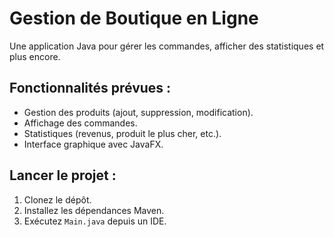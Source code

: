 # Gestion de Boutique en Ligne
Une application Java pour gérer les commandes, afficher des statistiques et plus encore.

## Fonctionnalités prévues :
- Gestion des produits (ajout, suppression, modification).
- Affichage des commandes.
- Statistiques (revenus, produit le plus cher, etc.).
- Interface graphique avec JavaFX.

## Lancer le projet :
1. Clonez le dépôt.
2. Installez les dépendances Maven.
3. Exécutez `Main.java` depuis un IDE.

